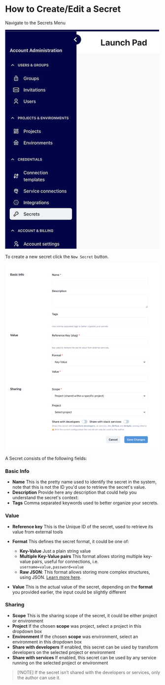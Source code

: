 # How to Create/Edit a Secret

Navigate to the Secrets Menu

![Secrets Menu](./assets/menu_secrets.png)

To create a new secret click the `New Secret` button.

![Secret Create or Edit Page](./assets/secret_editnew_page.png) 

A Secret consists of the following fields:

### Basic Info

- **Name** This is the pretty name used to identify the secret in the system, note that this is not the ID you'd use to retrieve the secret's value.
- **Description** Provide here any description that could help you understand the secret's context:
- **Tags** Comma separated keywords used to better organize your secrets. 

### Value

- **Reference key** This is the Unique ID of the secret, used to retrieve its value from external tools
- **Format** This defines the secret format, it could be one of:

  - **Key-Value** Just a plain string value
  - **Multiple Key-Value pairs** This format allows storing multiple key-value pairs, useful for connections, i.e. `username=value,password=value`
  - **Raw JSON**: This format allows storing more complex structures, using JSON. [Learn more here](https://www.w3schools.com/js/js_json_intro.asp).

- **Value** This is the actual value of the secret, depending on the __format__ you provided earlier, the input could be slightly different

### Sharing

- **Scope** This is the sharing scope of the secret, it could be either project or environment
- **Project** If the chosen __scope__ was project, select a project in this dropdown box
- **Environment** If the chosen __scope__ was environment, select an environment in this dropdown box
- **Share with developers** If enabled, this secret can be used by transform developers on the selected project or environment
- **Share with services** If enabled, this secret can be used by any service running on the selected project or environment

>[!NOTE] If the secret isn’t shared with the developers or services, only the author can use it.
